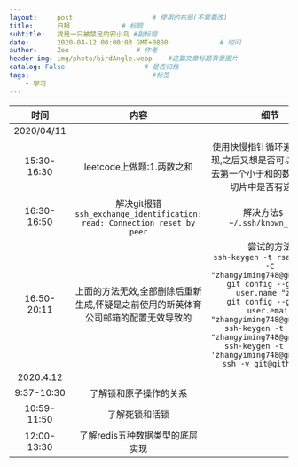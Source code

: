 ```yaml
---
layout:     post                    # 使用的布局(不需要改)
title:      日报             # 标题
subtitle:   我是一只被禁足的安小鸟 #副标题
date:       2020-04-12 00:00:03 GMT+0800             # 时间
author:     Zen                 # 作者
header-img: img/photo/birdAngle.webp    #这篇文章标题背景图片
catalog: False                    # 是否归档
tags:                               #标签
    - 学习
---
```


|时间|内容|细节|
|:------:|:---:|:---:|
|2020/04/11|||
|15:30-16:30|leetcode上做题:1.两数之和|使用快慢指针循环遍历方法实现,之后又想是否可以目标和减去第一个小于和的数,再去寻找切片中是否有这个差|
|16:30-16:50|解决git报错`ssh_exchange_identification: read: Connection reset by peer`|解决方法`$ rm ~/.ssh/known_hosts`|
|16:50-20:11|上面的方法无效,全部删除后重新生成,怀疑是之前使用的新英体育公司邮箱的配置无效导致的|尝试的方法<br>`ssh-keygen -t rsa -b 4096 -C "zhangyiming748@gmail.com"`<br>`git config --global user.name "zen"`<br>`git config --global user.email "zhangyiming748@gmail.com"`<br>`ssh-keygen -t rsa -C "zhangyiming748@gmail.com"`<br>`ssh-keygen -t rsa -C 'zhangyiming748@gmail.com'`<br>`ssh -v git@github.com`|
|2020.4.12|||
|9:37-10:30|了解锁和原子操作的关系||
|10:59-11:50|了解死锁和活锁||
|12:00-13:30|了解redis五种数据类型的底层实现||
